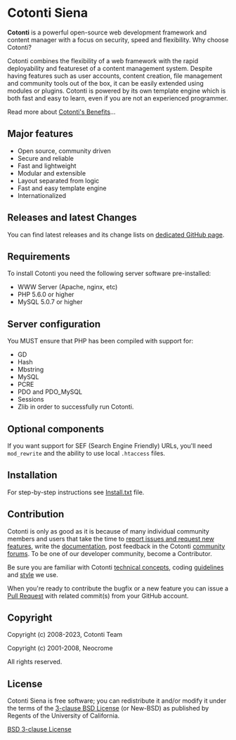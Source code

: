 # Cotonti Siena

**Cotonti** is a powerful open-source web development framework and content manager with a focus on security, speed and flexibility.
Why choose Cotonti?

Cotonti combines the flexibility of a web framework with the rapid deployability and featureset of a content management system. Despite having features such as user accounts, content creation, file management and community tools out of the box, it can be easily extended using modules or plugins. Cotonti is powered by its own template engine which is both fast and easy to learn, even if you are not an experienced programmer.

Read more about [Cotonti's Benefits](https://www.cotonti.com/articles/benefits)...

## Major features

* Open source, community driven
* Secure and reliable
* Fast and lightweight
* Modular and extensible
* Layout separated from logic
* Fast and easy template engine
* Internationalized


## Releases and latest Changes

You can find latest releases and its change lists on [dedicated GitHub page](https://github.com/Cotonti/Cotonti/releases).


## Requirements

To install Cotonti you need the following server software pre-installed:

* WWW Server (Apache, nginx, etc)
* PHP 5.6.0 or higher
* MySQL 5.0.7 or higher


## Server configuration

You MUST ensure that PHP has been compiled with support for:
* GD
* Hash
* Mbstring
* MySQL
* PCRE
* PDO and PDO_MySQL
* Sessions
* Zlib
in order to successfully run Cotonti.


## Optional components

If you want support for SEF (Search Engine Friendly) URLs,
you'll need `mod_rewrite` and the ability to use local `.htaccess` files.


## Installation

For step-by-step instructions see [Install.txt](https://github.com/Cotonti/Cotonti/blob/master/Install.txt) file.


## Contribution 

Cotonti is only as good as it is because of many individual community members and users that take the time to [report issues and request new features](https://github.com/Cotonti/Cotonti/issues), write the [documentation](https://www.cotonti.com/docs/), post feedback in the Cotonti [community forums](https://www.cotonti.com/forums). To be one of our developer community, become a Contributor.

Be sure you are familiar with Cotonti [technical concepts](https://www.cotonti.com/docs/devel/technical_concepts), coding [guidelines](https://www.cotonti.com/docs/devel/coding_guide) and [style](https://www.cotonti.com/docs/devel/code-style) we use.

When you're ready to contribute the bugfix or a new feature you can issue a [Pull Request](https://help.github.com/articles/using-pull-requests/) with related commit(s) from your GitHub account.


## Copyright

Copyright (c) 2008-2023, Cotonti Team

Copyright (c) 2001-2008, Neocrome

All rights reserved.

## License

Cotonti Siena is free software; you can redistribute it and/or modify it under the terms of the [3-clause BSD License](https://en.wikipedia.org/wiki/BSD_licenses#3-clause_license_.28.22Revised_BSD_License.22.2C_.22New_BSD_License.22.2C_or_.22Modified_BSD_License.22.29) (or New-BSD) as published by Regents of the University of California.

[BSD 3-clause License](https://github.com/Cotonti/Cotonti/blob/master/License.txt) 
